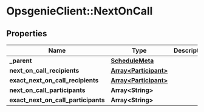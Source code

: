 # OpsgenieClient::NextOnCall

## Properties
Name | Type | Description | Notes
------------ | ------------- | ------------- | -------------
**_parent** | [**ScheduleMeta**](ScheduleMeta.md) |  | [optional] 
**next_on_call_recipients** | [**Array&lt;Participant&gt;**](Participant.md) |  | [optional] 
**exact_next_on_call_recipients** | [**Array&lt;Participant&gt;**](Participant.md) |  | [optional] 
**next_on_call_participants** | **Array&lt;String&gt;** |  | [optional] 
**exact_next_on_call_participants** | **Array&lt;String&gt;** |  | [optional] 


